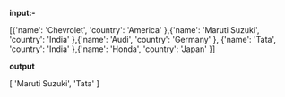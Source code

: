 **input:-**

[{'name': 'Chevrolet', 'country': 'America' },{'name': 'Maruti Suzuki', 'country': 'India' },{'name': 'Audi', 'country': 'Germany' }, {'name': 'Tata', 'country': 'India' },{'name': 'Honda', 'country': 'Japan' }]

**output**

[ 'Maruti Suzuki', 'Tata' ]
